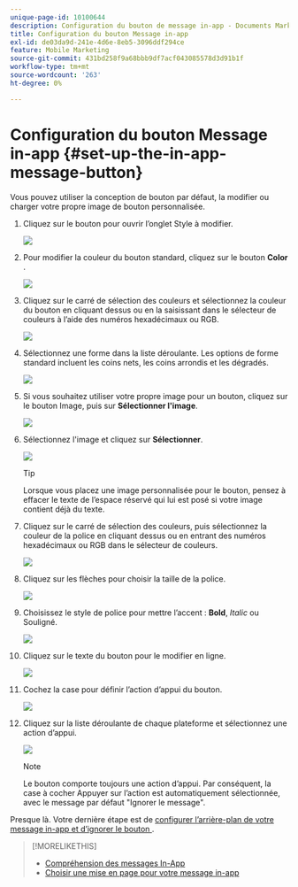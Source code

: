 ```yaml
---
unique-page-id: 10100644
description: Configuration du bouton de message in-app - Documents Marketo - Documentation du produit
title: Configuration du bouton Message in-app
exl-id: de03da9d-241e-4d6e-8eb5-3096ddf294ce
feature: Mobile Marketing
source-git-commit: 431bd258f9a68bbb9df7acf043085578d3d91b1f
workflow-type: tm+mt
source-wordcount: '263'
ht-degree: 0%

---
```


# Configuration du bouton Message in-app {#set-up-the-in-app-message-button}

Vous pouvez utiliser la conception de bouton par défaut, la modifier ou charger votre propre image de bouton personnalisée.

1. Cliquez sur le bouton pour ouvrir l’onglet Style à modifier.

   ![](assets/image2016-5-6-15-3a6-3a55.png)

1. Pour modifier la couleur du bouton standard, cliquez sur le bouton **Color** .

   ![](assets/image2016-5-6-15-3a10-3a38.png)

1. Cliquez sur le carré de sélection des couleurs et sélectionnez la couleur du bouton en cliquant dessus ou en la saisissant dans le sélecteur de couleurs à l’aide des numéros hexadécimaux ou RGB.

   ![](assets/image2016-5-6-15-3a14-3a8.png)

1. Sélectionnez une forme dans la liste déroulante. Les options de forme standard incluent les coins nets, les coins arrondis et les dégradés.

   ![](assets/image2016-5-6-15-3a16-3a26.png)

1. Si vous souhaitez utiliser votre propre image pour un bouton, cliquez sur le bouton Image, puis sur **Sélectionner l&#39;image**.

   ![](assets/image2016-5-6-15-3a18-3a18.png)

1. Sélectionnez l&#39;image et cliquez sur **Sélectionner**.

   ![](assets/image2016-5-6-16-3a36-3a0.png)

   >[!TIP]
   >
   >Lorsque vous placez une image personnalisée pour le bouton, pensez à effacer le texte de l’espace réservé qui lui est posé si votre image contient déjà du texte.

1. Cliquez sur le carré de sélection des couleurs, puis sélectionnez la couleur de la police en cliquant dessus ou en entrant des numéros hexadécimaux ou RGB dans le sélecteur de couleurs.

   ![](assets/image2016-5-6-16-3a39-3a4.png)

1. Cliquez sur les flèches pour choisir la taille de la police.

   ![](assets/image2016-5-6-16-3a41-3a52.png)

1. Choisissez le style de police pour mettre l’accent : **Bold**, _Italic_ ou Souligné.

   ![](assets/image2016-5-6-16-3a43-3a47.png)

1. Cliquez sur le texte du bouton pour le modifier en ligne.

   ![](assets/image2016-5-6-16-3a46-3a17.png)

1. Cochez la case pour définir l’action d’appui du bouton.

   ![](assets/image2016-5-6-16-3a47-3a54.png)

1. Cliquez sur la liste déroulante de chaque plateforme et sélectionnez une action d’appui.

   ![](assets/image2016-5-6-16-3a49-3a40.png)

   >[!NOTE]
   >
   >Le bouton comporte toujours une action d’appui. Par conséquent, la case à cocher Appuyer sur l’action est automatiquement sélectionnée, avec le message par défaut &quot;Ignorer le message&quot;.

Presque là. Votre dernière étape est de [configurer l’arrière-plan de votre message in-app et d’ignorer le bouton ](/help/marketo/product-docs/mobile-marketing/in-app-messages/creating-in-app-messages/set-up-the-in-app-message-background.md).

>[!MORELIKETHIS]
>
>* [Compréhension des messages In-App](/help/marketo/product-docs/mobile-marketing/in-app-messages/understanding-in-app-messages.md)
>* [Choisir une mise en page pour votre message in-app](/help/marketo/product-docs/mobile-marketing/in-app-messages/creating-in-app-messages/choose-a-layout-for-your-in-app-message.md)
